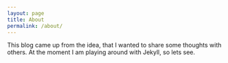 ```yaml
---
layout: page
title: About
permalink: /about/
---
```

This blog came up from the idea, that I wanted to share some thoughts with others. At the moment I am playing around with Jekyll, so lets see.